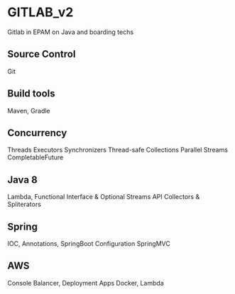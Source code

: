 # GITLAB_v2
Gitlab in EPAM on Java and boarding techs
## Source Control
Git 

## Build tools 
Maven, Gradle
  
## Concurrency	
Threads
Executors
Synchronizers
Thread-safe Collections
Parallel Streams
CompletableFuture
 
## Java 8
Lambda, Functional Interface & Optional 
Streams API 
Collectors & Spliterators

## Spring
IOC, Annotations, SpringBoot
Configuration
SpringMVC

## AWS 
Console
Balancer, Deployment Apps
Docker, Lambda

